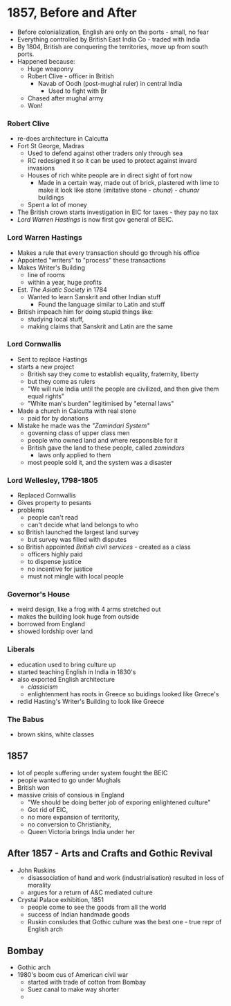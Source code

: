 1857, Before and After
=============

- Before colonialization, English are only on the ports - small, no fear
- Everything controlled by British East India Co - traded with India
- By 1804, British are conquering the territories, move up from south ports.
- Happened because:
	- Huge weaponry
	- Robert Clive - officer in British
		- Navab of Oodh (post-mughal ruler) in central India
			- Used to fight with Br
	- Chased after mughal army
	- Won!

### Robert Clive

- re-does architecture in Calcutta
- Fort St George, Madras
	- Used to defend against other traders only through sea
	- RC redesigned it so it can be used to protect against invard invasions
	- Houses of rich white people are in direct sight of fort now
		- Made in a certain way, made out of brick, plastered with lime to make it look like stone (imitative stone - *chuna*) - *chunar* buildings
	- Spent a lot of money
- The British crown starts investigation in EIC for taxes - they pay no tax
- *Lord Warren Hastings* is now first gov general of BEIC.

### Lord Warren Hastings

- Makes a rule that every transaction should go through his office
- Appointed "writers" to "process" these transactions
- Makes Writer's Building
	- line of rooms
	- within a year, huge profits
- Est. *The Asiatic Society* in 1784
	- Wanted to learn Sanskrit and other Indian stuff
		- Found the language similar to Latin and stuff
- British impeach him for doing stupid things like:
	- studying local stuff,
	- making claims that Sanskrit and Latin are the same

### Lord Cornwallis

- Sent to replace Hastings
- starts a new project
	- British say they come to establish equality, fraternity, liberty
	- but they come as rulers
	- "We will rule India until the people are civilized, and then give them equal rights"
	- "White man's burden" legitimised by "eternal laws"
- Made a church in Calcutta with real stone
	- paid for by donations
- Mistake he made was the *"Zamindari System"*
	- governing class of upper class men
	- people who owned land and where responsible for it
	- British gave the land to these people, called *zamindars*
		- laws only applied to them
	- most people sold it, and the system was a disaster

### Lord Wellesley, 1798-1805

- Replaced Cornwallis
- Gives property to pesants
- problems
	- people can't read
	- can't decide what land belongs to who
- so British launched the largest land survey
	- but survey was filled with disputes
- so British appointed *British civil services* - created as a class
	- officers highly paid
	- to dispense justice
	- no incentive for justice
	- must not mingle with local people

### Governor's House

- weird design, like a frog with 4 arms stretched out
- makes the building look huge from outside
- borrowed from England
- showed lordship over land

### Liberals

- education used to bring culture up
- started teaching English in India in 1830's
- also exported English architecture
	- *classicism*
	- enlightenment has roots in Greece so buidings looked like Grrece's
- redid Hasting's Writer's Building to look like Greece

### The Babus

- brown skins, white classes

## 1857

- lot of people suffering under system fought the BEIC
- people wanted to go under Mughals
- British won
- massive crisis of consious in England
	- "We should be doing better job of exporing enlightened culture"
	- Got rid of EIC, 
	- no more expansion of territority, 
	- no conversion to Christianity, 
	- Queen Victoria brings India under her

## After 1857 - Arts and Crafts and Gothic Revival

- John Ruskins
	- disassociation of hand and work (industrialisation) resulted in loss of morality
	- argues for a return of A&C mediated culture
- Crystal Palace exhibition, 1851
	- people come to see the goods from all the world
	- success of Indian handmade goods
	- Ruskin consludes that Gothic culture was the best one - true repr of English arch

## Bombay

- Gothic arch
- 1980's boom cus of American civil war
	- started with trade of cotton from Bombay
	- Suez canal to make way shorter
	- 